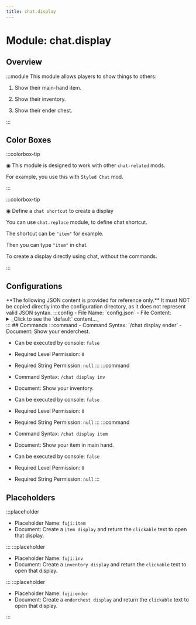 ```yaml
---
title: chat.display
---
```



# Module: chat.display

## Overview
:::module
  This module allows players to show things to others:
  
  1. Show their main-hand item.
  
  2. Show their inventory.
  
  3. Show their ender chest.


:::
## Color Boxes

:::colorbox-tip

  ◉ This module is designed to work with other `chat-related` mods.
  
  For example, you use this with `Styled Chat` mod.


:::

:::colorbox-tip

  ◉ Define a `chat shortcut` to create a display
  
  You can use `chat.replace` module, to define chat shortcut.
  
  The shortcut can be `"item"` for example.
  
  Then you can type `"item"` in chat.
  
  To create a display directly using chat, without the commands.


:::

## Configurations
<Admonition type="warning" icon="" title="">
**The following JSON content is provided for reference only.**
It must NOT be copied directly into the configuration directory, as it does not represent valid JSON syntax.
</Admonition>
:::config
- File Name: `config.json`
- File Content: 
<details>

<summary>_Click to see the `default` content..._</summary>

```json showLineNumbers title="config/fuji/modules/chat/display/config.json"
{
  /* The expiration duration for each created `display`. */
  "expiration_duration_seconds": 3600
}
```
</details>
:::
## Commands
:::command
- Command Syntax: `/chat display ender`
- Document:   Show your enderchest.


- Can be executed by console: `false`
- Required Level Permission: `0`
- Required String Permission: `null`
:::
:::command
- Command Syntax: `/chat display inv`
- Document:   Show your inventory.


- Can be executed by console: `false`
- Required Level Permission: `0`
- Required String Permission: `null`
:::
:::command
- Command Syntax: `/chat display item`
- Document:   Show your item in main hand.


- Can be executed by console: `false`
- Required Level Permission: `0`
- Required String Permission: `null`
:::
## Placeholders
:::placeholder
- Placeholder Name: `fuji:item`
- Document:   Create a `item display` and return the `clickable` text to open that display.


:::
:::placeholder
- Placeholder Name: `fuji:inv`
- Document:   Create a `inventory display` and return the `clickable` text to open that display.


:::
:::placeholder
- Placeholder Name: `fuji:ender`
- Document:   Create a `enderchest display` and return the `clickable` text to open that display.


:::
